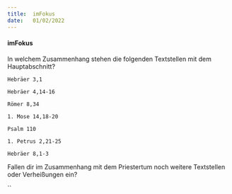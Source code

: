 ```yaml
---
title:  imFokus
date:   01/02/2022
---
```


#### imFokus

In welchem Zusammenhang stehen die folgenden Textstellen mit dem Hauptabschnitt?

`Hebräer 3,1`

`Hebräer 4,14-16`

`Römer 8,34`

`1. Mose 14,18-20`

`Psalm 110`

`1. Petrus 2,21-25`

`Hebräer 8,1-3`

Fallen dir im Zusammenhang mit dem Priestertum noch weitere Textstellen oder Verheißungen ein?

``
